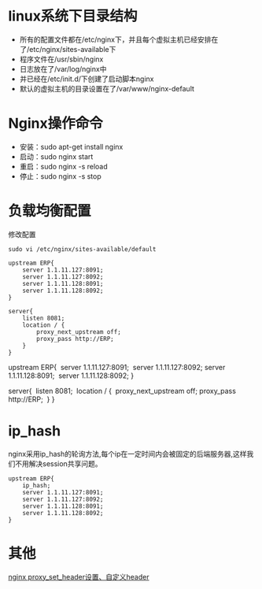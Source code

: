 # linux系统下目录结构
- 所有的配置文件都在/etc/nginx下，并且每个虚拟主机已经安排在了/etc/nginx/sites-available下
- 程序文件在/usr/sbin/nginx
- 日志放在了/var/log/nginx中
- 并已经在/etc/init.d/下创建了启动脚本nginx
- 默认的虚拟主机的目录设置在了/var/www/nginx-default

# Nginx操作命令
- 安装：sudo apt-get install nginx
- 启动：sudo nginx start
- 重启：sudo nginx -s reload
- 停止：sudo nginx -s stop

# 负载均衡配置
修改配置 

```shell
sudo vi /etc/nginx/sites-available/default
```



```
upstream ERP{
	server 1.1.11.127:8091;
	server 1.1.11.127:8092;
	server 1.1.11.128:8091;
	server 1.1.11.128:8092;
}

server{
	listen 8081;
	location / {
        proxy_next_upstream off;
		proxy_pass http://ERP;
	}
}
```





upstream ERP{
​	server 1.1.11.127:8091;
​	server 1.1.11.127:8092;
​	server 1.1.11.128:8091;
​	server 1.1.11.128:8092;
}

server{
​	listen 8081;
​	location / {
​        proxy_next_upstream off;
​		proxy_pass http://ERP;
​	}
}

# ip_hash

​	nginx采用ip_hash的轮询方法,每个ip在一定时间内会被固定的后端服务器,这样我们不用解决session共享问题。

```
upstream ERP{
	ip_hash;
	server 1.1.11.127:8091;
	server 1.1.11.127:8092;
	server 1.1.11.128:8091;
	server 1.1.11.128:8092;
}
```



# 其他
[nginx proxy_set_header设置、自定义header](https://blog.csdn.net/bao19901210/article/details/52537279)